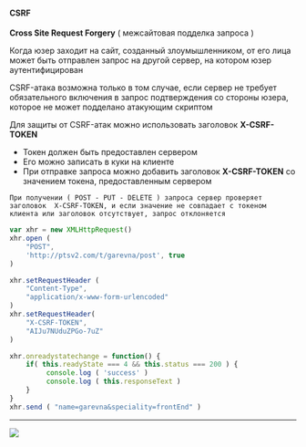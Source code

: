 [ico25]: https://raw.githubusercontent.com/garevna/a-level-js-lessons/master/ico/a-level-25.png
[hw-30]: https://raw.githubusercontent.com/garevna/a-level-js-lessons/master/ico/briefcase-30.png
[cap-30]: https://raw.githubusercontent.com/garevna/a-level-js-lessons/master/ico/coffee-30.png
[warn-25]: https://raw.githubusercontent.com/garevna/a-level-js-lessons/master/ico/warning-25.png

#### CSRF

**Сross Site Request Forgery** ( межсайтовая подделка запроса )

Когда юзер заходит на сайт, созданный злоумышленником, от его лица может быть отправлен запрос на другой сервер, на котором юзер аутентифицирован

CSRF-атака возможна только в том случае, если сервер не требует обязательного включения в запрос подтверждения  со стороны юзера, которое не может подделано атакующим скриптом

Для защиты от CSRF-атак можно использовать заголовок **X-CSRF-TOKEN**

* Токен должен быть предоставлен сервером
* Его можно записать в куки на клиенте
* При отправке запроса можно добавить заголовок **X-CSRF-TOKEN** со значением токена, предоставленным сервером

`При получении ( POST - PUT - DELETE ) запроса сервер проверяет заголовок  X-CSRF-TOKEN, и если значение не совпадает с токеном клиента или заголовок отсутствует, запрос отклоняется`

```javascript
var xhr = new XMLHttpRequest()
xhr.open (
    "POST",
    'http://ptsv2.com/t/garevna/post', true
)

xhr.setRequestHeader (
    "Content-Type",
    "application/x-www-form-urlencoded"
)
xhr.setRequestHeader(
    "X-CSRF-TOKEN",
    "AIJu7NUduZPGo-7uZ"
)

xhr.onreadystatechange = function() {
    if( this.readyState === 4 && this.status === 200 ) {
         console.log ( 'success' )
         console.log ( this.responseText )
    }
}
xhr.send ( "name=garevna&speciality=frontEnd" )
```

_________________________________________________________________________

![](https://github.com/garevna/js-course/raw/master/images/a-level-ico.png?raw=true)
